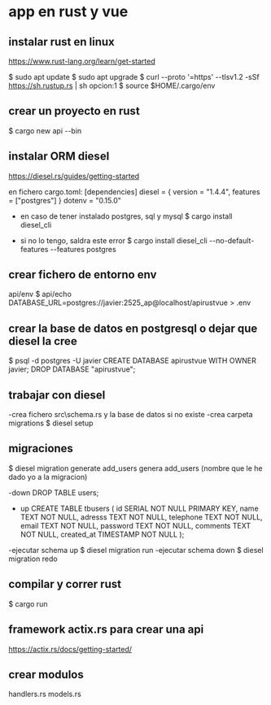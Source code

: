 # app en rust y vue

## instalar rust en linux
https://www.rust-lang.org/learn/get-started

$ sudo apt update 
$ sudo apt upgrade
$ curl --proto '=https' --tlsv1.2 -sSf https://sh.rustup.rs | sh 
opcion:1 
$ source $HOME/.cargo/env 

## crear un proyecto en rust
$ cargo new api --bin

## instalar ORM diesel
https://diesel.rs/guides/getting-started

en fichero cargo.toml:
[dependencies]
diesel = { version = "1.4.4", features = ["postgres"] }
dotenv = "0.15.0"

- en caso de tener instalado postgres, sql y mysql
$ cargo install diesel_cli

- si no lo tengo, saldra este error
$ cargo install diesel_cli --no-default-features --features postgres

## crear fichero de entorno env
api/env
$ api/echo DATABASE_URL=postgres://javier:2525_ap@localhost/apirustvue > .env

## crear la base de datos en postgresql o dejar que diesel la cree
$ psql -d postgres -U javier
CREATE DATABASE apirustvue WITH OWNER javier;
DROP DATABASE "apirustvue";

## trabajar con diesel
-crea fichero src\schema.rs y la base de datos si no existe
-crea carpeta migrations
$ diesel setup  

## migraciones
$ diesel migration generate add_users
genera add_users (nombre que le he dado yo a la migracion)

-down
    DROP TABLE users;

- up
    CREATE TABLE tbusers (
        id SERIAL NOT NULL PRIMARY KEY,
        name TEXT NOT NULL,
        adresss TEXT NOT NULL,
        telephone TEXT NOT NULL,
        email TEXT NOT NULL,
        password TEXT NOT NULL,
        comments TEXT NOT NULL,
        created_at TIMESTAMP NOT NULL
    );

-ejecutar schema up
$ diesel migration run
-ejecutar schema down
$ diesel migration redo

## compilar y correr rust
$ cargo run

## framework actix.rs para crear una api
https://actix.rs/docs/getting-started/


## crear modulos
handlers.rs
models.rs

